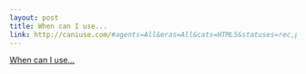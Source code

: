 ```yaml
--- 
layout: post
title: When can I use...
link: http://caniuse.com/#agents=All&eras=All&cats=HTML5&statuses=rec,pr,cr,wd,ietf
---
```

<a href=
"http://caniuse.com/#agents=All&amp;eras=All&amp;cats=HTML5&amp;statuses=rec,pr,cr,wd,ietf">
When can I use...</a>
